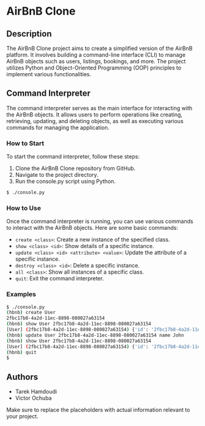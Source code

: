 # AirBnB Clone

## Description
The AirBnB Clone project aims to create a simplified version of the AirBnB platform. It involves building a command-line interface (CLI) to manage AirBnB objects such as users, listings, bookings, and more. The project utilizes Python and Object-Oriented Programming (OOP) principles to implement various functionalities.

## Command Interpreter
The command interpreter serves as the main interface for interacting with the AirBnB objects. It allows users to perform operations like creating, retrieving, updating, and deleting objects, as well as executing various commands for managing the application.

### How to Start
To start the command interpreter, follow these steps:
1. Clone the AirBnB Clone repository from GitHub.
2. Navigate to the project directory.
3. Run the console.py script using Python.

```bash
$ ./console.py
```

### How to Use
Once the command interpreter is running, you can use various commands to interact with the AirBnB objects. Here are some basic commands:

- `create <class>`: Create a new instance of the specified class.
- `show <class> <id>`: Show details of a specific instance.
- `update <class> <id> <attribute> <value>`: Update the attribute of a specific instance.
- `destroy <class> <id>`: Delete a specific instance.
- `all <class>`: Show all instances of a specific class.
- `quit`: Exit the command interpreter.

### Examples
```bash
$ ./console.py
(hbnb) create User
2fbc17b8-4a2d-11ec-8898-080027a63154
(hbnb) show User 2fbc17b8-4a2d-11ec-8898-080027a63154
[User] (2fbc17b8-4a2d-11ec-8898-080027a63154) {'id': '2fbc17b8-4a2d-11ec-8898-080027a63154', 'created_at': '2024-02-12T12:00:00', 'updated_at': '2024-02-12T12:00:00'}
(hbnb) update User 2fbc17b8-4a2d-11ec-8898-080027a63154 name John
(hbnb) show User 2fbc17b8-4a2d-11ec-8898-080027a63154
[User] (2fbc17b8-4a2d-11ec-8898-080027a63154) {'id': '2fbc17b8-4a2d-11ec-8898-080027a63154', 'created_at': '2024-02-12T12:00:00', 'updated_at': '2024-02-12T12:01:00', 'name': 'John'}
(hbnb) quit
$
```

## Authors
- Tarek Hamdoudi
- Victor Ochuba

Make sure to replace the placeholders with actual information relevant to your project.
